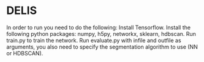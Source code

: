 # DELIS
In order to run you need to do the following:
Install Tensorflow.
Install the following python packages: numpy, h5py, networkx, sklearn, hdbscan.
Run train.py to train the network.
Run evaluate.py with infile and outfile as arguments, you also need to specify the segmentation algorithm to use (NN or HDBSCAN).
